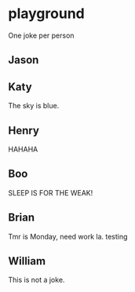 # playground

One joke per person

## Jason

## Katy
The sky is blue.

## Henry
HAHAHA
## Boo
SLEEP IS FOR THE WEAK!
## Brian
Tmr is Monday, need work la. testing

## William
This is not a joke.
